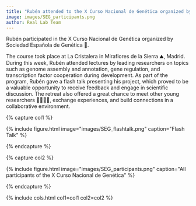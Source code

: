 ```yaml
---
title: "Rubén attended to the X Curso Nacional de Genética organized by Sociedad Española de Genética"
image: images/SEG_participants.png
author: Real Lab Team
---
```


Rubén participated in the X Curso Nacional de Genética organized by Sociedad Española de Genética 🧬.

The course took place at La Cristalera in Miraflores de la Sierra ⛰️, Madrid. During this week, Rubén attended lectures by leading researchers on topics such as genome assembly and annotation, gene regulation, and transcription factor cooperation during development.
As part of the program, Rubén gave a flash talk presenting his project, which proved to be a valuable opportunity to receive feedback and engage in scientific discussion. The retreat also offered a great chance to meet other young researchers 👩‍⚕️👨‍⚕️, exchange experiences, and build connections in a collaborative environment.

{% capture col1 %}

{% include figure.html image="images/SEG_flashtalk.png" caption="Flash Talk" %}

{% endcapture %}

{% capture col2 %}

{% include figure.html image="images/SEG_participants.png" caption="All participants of the X Curso Nacional de Genética" %}

{% endcapture %}

{% include cols.html col1=col1 col2=col2 %}
